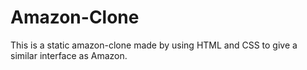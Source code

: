 # Amazon-Clone
This is a static amazon-clone made by using HTML and CSS to give a similar interface as Amazon.
